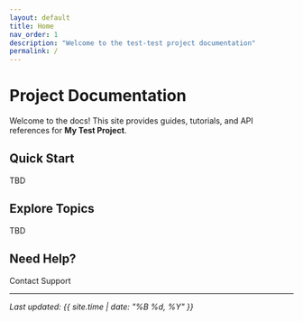 ```yaml
---
layout: default
title: Home
nav_order: 1
description: "Welcome to the test-test project documentation"
permalink: /
---
```


# Project Documentation

Welcome to the docs! This site provides guides, tutorials, and API references for **My Test Project**.

## Quick Start
TBD

## Explore Topics
TBD

## Need Help?
Contact Support

---
*Last updated: {{ site.time | date: "%B %d, %Y" }}*
